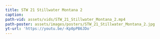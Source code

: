 ```yaml
---
title: STW 21 Stillwater Montana 2
caption:
path-vid: assets/vids/STW_21_Stillwater_Montana_2.mp4
path-poster: assets/images/posters/STW_21_Stillwater_Montana_2.jpg
yt-url: 'https://youtu.be/-Kp0pPB6JDo'
---
```

